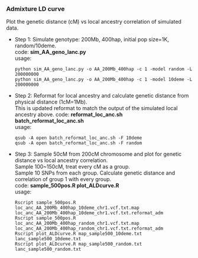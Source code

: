 ### Admixture LD curve
Plot the genetic distance (cM) vs local ancestry correlation of simulated data.

* Step 1: Simulate genotype: 200Mb, 400hap, initial pop size=1K, random/10deme.  
  code: __sim_AA_geno_lanc.py__  
  usage:  
  ```
  python sim_AA_geno_lanc.py -o AA_200Mb_400hap -c 1 -model random -L 200000000
  python sim_AA_geno_lanc.py -o AA_200Mb_400hap -c 1 -model 10deme -L 200000000
  ```
* Step 2: Reformat for local ancestry and calculate genetic distance from physical distance (1cM=1Mb).  
  This is updated reformat to match the output of the simulated local ancestry above.
  code: __reformat_loc_anc.sh  batch_reformat_loc_anc.sh__  
  usage:  
  ```
  qsub -A open batch_reformat_loc_anc.sh -F 10deme
  qsub -A open batch_reformat_loc_anc.sh -F random
  ```
* Step 3: Sample 50cM from 200cM chromosome and plot for genetic distance vs local ancestry correlation.  
  Sample 100~150cM, treat every cM as a group.  
  Sample 10 SNPs from each group. Calculate genetic distance and correlation of group 1 with every group.  
  code: __sample_500pos.R  plot_ALDcurve.R__   
  usage:  
  ```
  Rscript sample_500pos.R loc_anc_AA_200Mb_400hap_10deme_chr1.vcf.txt.map loc_anc_AA_200Mb_400hap_10deme_chr1.vcf.txt.reformat_adm
  Rscript sample_500pos.R loc_anc_AA_200Mb_400hap_random_chr1.vcf.txt.map loc_anc_AA_200Mb_400hap_random_chr1.vcf.txt.reformat_adm 
  Rscript plot_ALDcurve.R map_sample500_10deme.txt lanc_sample500_10deme.txt 
  Rscript plot_ALDcurve.R map_sample500_random.txt lanc_sample500_random.txt
  ```
  


